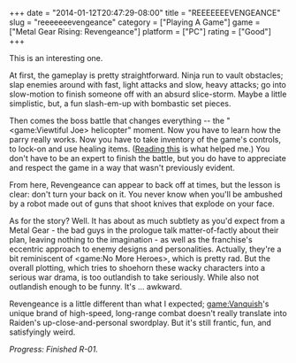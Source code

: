 +++
date = "2014-01-12T20:47:29-08:00"
title = "REEEEEEEVENGEANCE"
slug = "reeeeeeevengeance"
category = ["Playing A Game"]
game = ["Metal Gear Rising: Revengeance"]
platform = ["PC"]
rating = ["Good"]
+++

This is an interesting one.

At first, the gameplay is pretty straightforward.  Ninja run to vault obstacles; slap enemies around with fast, light attacks and slow, heavy attacks; go into slow-motion to finish someone off with an absurd slice-storm.  Maybe a little simplistic, but, a fun slash-em-up with bombastic set pieces.

Then comes the boss battle that changes everything -- the "<game:Viewtiful Joe> helicopter" moment.  Now you have to learn how the parry really works.  Now you have to take inventory of the game's controls, to lock-on and use healing items.  (<a href="http://kotaku.com/5985395/metal-gear-rising-does-a-terrible-job-of-telling-you-how-to-play-here-are-some-tips">Reading this</a> is what helped me.)  You don't have to be an expert to finish the battle, but you do have to appreciate and respect the game in a way that wasn't previously evident.

From here, Revengeance can appear to back off at times, but the lesson is clear: don't turn your back on it.  You never know when you'll be ambushed by a robot made out of guns that shoot knives that explode on your face.

As for the story?  Well.  It has about as much subtlety as you'd expect from a Metal Gear - the bad guys in the prologue talk matter-of-factly about their plan, leaving nothing to the imagination - as well as the franchise's eccentric approach to enemy designs and personalities.  Actually, they're a bit reminiscent of <game:No More Heroes>, which is pretty rad.  But the overall plotting, which tries to shoehorn these wacky characters into a serious war drama, is too outlandish to take seriously.  While also not outlandish enough to be funny.  It's ... awkward.

Revengeance is a little different than what I expected; <game:Vanquish>'s unique brand of high-speed, long-range combat doesn't really translate into Raiden's up-close-and-personal swordplay.  But it's still frantic, fun, and satisfyingly weird.

<i>Progress: Finished R-01.</i>

